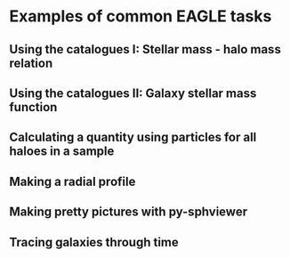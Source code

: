 # Examples of common EAGLE tasks

## Using the catalogues I: Stellar mass - halo mass relation

## Using the catalogues II: Galaxy stellar mass function

## Calculating a quantity using particles for all haloes in a sample

## Making a radial profile

## Making pretty pictures with py-sphviewer

## Tracing galaxies through time
